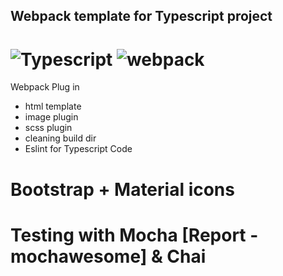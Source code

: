 ## Webpack template for Typescript project
# ![Typescript](https://www.vectorlogo.zone/logos/typescriptlang/typescriptlang-icon.svg) ![webpack](https://www.vectorlogo.zone/logos/js_webpack/js_webpack-icon.svg) 

Webpack Plug in

* html template
* image plugin
* scss plugin
* cleaning build dir
* Eslint for Typescript Code



# Bootstrap + Material icons

# Testing with Mocha [Report - mochawesome] & Chai
